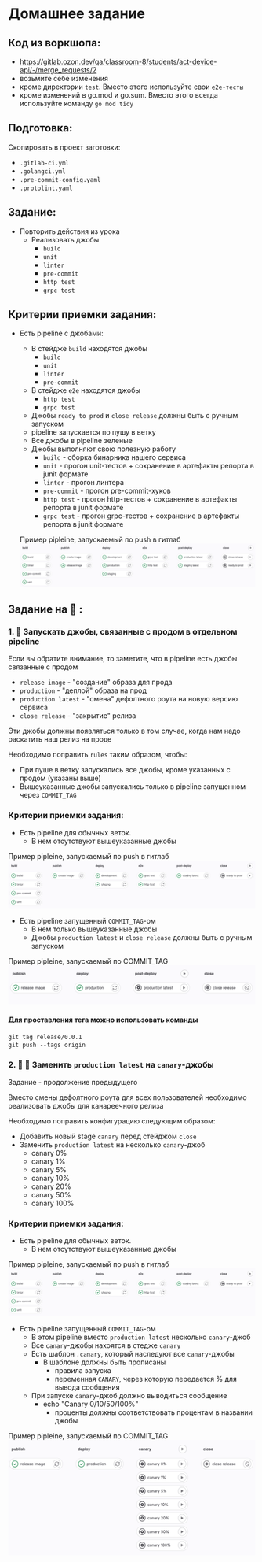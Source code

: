 # Домашнее задание

## Код из воркшопа:
 - https://gitlab.ozon.dev/qa/classroom-8/students/act-device-api/-/merge_requests/2
 - возьмите себе изменения
  - кроме директории `test`. Вместо этого используйте свои `e2e-тесты`
  - кроме изменений в go.mod и go.sum. Вместо этого всегда используйте команду `go mod tidy`

## Подготовка:

Скопировать в проект заготовки:
- `.gitlab-ci.yml`
- `.golangci.yml`
- `.pre-commit-config.yaml`
- `.protolint.yaml`

## Задание:

- Повторить действия из урока
  - Реализовать джобы
    - `build`
    - `unit`
    - `linter`
    - `pre-commit`
    - `http test`
    - `grpc test`

## Критерии приемки задания:
- Есть pipeline с джобами: 
  - В стейдже `build` находятся джобы
    - `build`
    - `unit`
    - `linter`
    - `pre-commit`
  - В стейдже `e2e` находятся джобы
    - `http test`
    - `grpc test`
  - Джобы `ready to prod` и `close release` должны быть с ручным запуском
  - pipeline запускается по пушу в ветку
  - Все джобы в pipeline зеленые
  - Джобы выполняют свою полезную работу
    - `build` - сборка бинарника нашего сервиса
    - `unit` - прогон unit-тестов + сохранение в артефакты репорта в junit формате
    - `linter` - прогон линтера
    - `pre-commit` - прогон pre-commit-хуков
    - `http test` - прогон http-тестов + сохранение в артефакты репорта в junit формате
    - `grpc test` - прогон grpc-тестов + сохранение в артефакты репорта в junit формате

  Пример pipleine, запускаемый по push в гитлаб
  ![default pipeline](images/default.png)

## Задание на :gem: :
### 1. :gem: Запускать джобы, связанные с продом в отдельном pipeline
  Если вы обратите внимание, то заметите, что в pipeline есть джобы связанные с продом
  - `release image` - "создание" образа для прода 
  - `production` - "деплой" образа на прод
  - `production latest` - "смена" дефолтного роута на новую версию сервиса
  - `close release` - "закрытие" релиза

  Эти джобы должны появляться только в том случае, когда нам надо раскатить наш релиз на проде
  
  Необходимо поправить `rules` таким образом, чтобы:
  - При пуше в ветку запускались все джобы, кроме указанных с продом (указаны выше)
  - Вышеуказанные джобы запускались только в pipeline запущенном через `COMMIT_TAG`

  ### Критерии приемки задания:
  - Есть pipeline для обычных веток.
    - В нем отсутствуют вышеуказанные джобы

  Пример pipleine, запускаемый по push в гитлаб
  !["Production pipeline"](images/production_app_pipe.png)

  - Есть pipeline запущенный `COMMIT_TAG`-ом
    - В нем только вышеуказанные джобы
    - Джобы `production latest` и `close release` должны быть с ручным запуском 
  
  Пример pipleine, запускаемый по COMMIT_TAG
  !["Production pipeline"](images/production_pipe.png)

  #### Для проставления тега можно использовать команды
  ```shell
  git tag release/0.0.1       
  git push --tags origin 
  ```
### 2. :gem: :gem: Заменить `production latest` на `canary`-джобы
  Задание - продолжение предыдущего

  Вместо смены дефолтного роута для всех пользователей необходимо реализовать джобы для канареечного релиза
  
  Необходимо поправить конфигурацию следующим образом:
  - Добавить новый stage `canary` перед стейджом  `close`
  - Заменить `production latest` на несколько `canary`-джоб
    - canary 0%
    - canary 1%
    - canary 5%
    - canary 10%
    - canary 20%
    - canary 50%
    - canary 100%
  ### Критерии приемки задания:
  - Есть pipeline для обычных веток.
    - В нем отсутствуют вышеуказанные джобы

  Пример pipleine, запускаемый по push в гитлаб
  !["Production pipeline"](images/production_app_pipe.png)

  - Есть pipeline запущенный `COMMIT_TAG`-ом
    - В этом pipeline вместо `production latest` несколько `canary`-джоб
    - Все `canary`-джобы нахоятся в стедже `canary`
    - Есть шаблон `.canary`, который наследуют все `canary`-джобы
      - В шаблоне должны быть прописаны
        - правила запуска 
        - переменная `CANARY`, через которую передается % для вывода сообщения
    - При запуске `canary`-джоб должно выводиться сообщение
      - echo "Canary 0/10/50/100%"
        - проценты должны соответствовать процентам в названии джобы

  Пример pipleine, запускаемый по COMMIT_TAG
  !["Canary pipeline"](images/canary_pipe.png)
